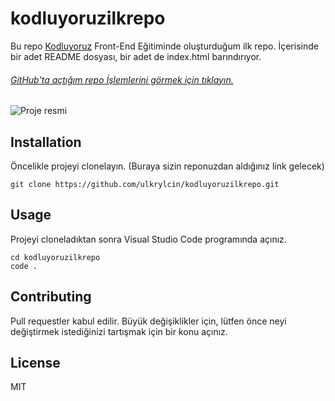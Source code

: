 # kodluyoruzilkrepo
Bu repo [Kodluyoruz](https://kodluyoruz.org/tr/kodluyoruz/) Front-End Eğitiminde oluşturduğum ilk repo. İçerisinde bir adet README dosyası, bir adet de index.html barındırıyor. 
###### [GitHub'ta açtığım repo İşlemlerini görmek için tıklayın.](https://github.com/ulkrylcin/kodluyoruzilkrepo/compare/master?expand=1#diff-fd76984619d7aab4102f7f5f05412b70bc4d34dd9a8e879629e466198b09a3e3)
![Proje resmi](https://github.com/ulkrylcin/kodluyoruzilkrepo/compare/master?expand=1#diff-fd76984619d7aab4102f7f5f05412b70bc4d34dd9a8e879629e466198b09a3e3)
## Installation
Öncelikle projeyi clonelayın. (Buraya sizin reponuzdan aldığınız link gelecek)
```     
git clone https://github.com/ulkrylcin/kodluyoruzilkrepo.git
```
## Usage
Projeyi cloneladıktan sonra Visual Studio Code programında açınız.

```Linux için:
cd kodluyoruzilkrepo
code . 
``` 
## Contributing
Pull requestler kabul edilir. Büyük değişiklikler için, lütfen önce neyi değiştirmek istediğinizi tartışmak için bir konu açınız.
## License
MIT

